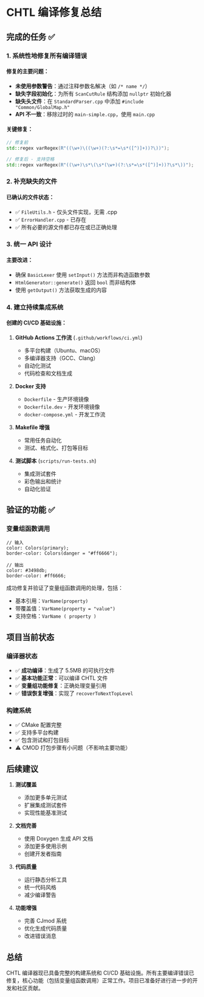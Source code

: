 # CHTL 编译修复总结

## 完成的任务 ✅

### 1. 系统性地修复所有编译错误

#### 修复的主要问题：
- **未使用参数警告**：通过注释参数名解决（如 `/* name */`）
- **缺失字段初始化**：为所有 `ScanCutRule` 结构添加 `nullptr` 初始化器
- **缺失头文件**：在 `StandardParser.cpp` 中添加 `#include "Common/GlobalMap.h"`
- **API 不一致**：移除过时的 `main-simple.cpp`，使用 `main.cpp`

#### 关键修复：
```cpp
// 修复前
std::regex varRegex(R"((\w+)\((\w+)(?:\s*=\s*([^)]+))?\))");

// 修复后 - 支持空格
std::regex varRegex(R"((\w+)\s*\(\s*(\w+)(?:\s*=\s*([^)]+))?\s*\))");
```

### 2. 补充缺失的文件

#### 已确认的文件状态：
- ✅ `FileUtils.h` - 仅头文件实现，无需 .cpp
- ✅ `ErrorHandler.cpp` - 已存在
- ✅ 所有必要的源文件都已存在或已正确处理

### 3. 统一 API 设计

#### 主要改进：
- 确保 `BasicLexer` 使用 `setInput()` 方法而非构造函数参数
- `HtmlGenerator::generate()` 返回 `bool` 而非结构体
- 使用 `getOutput()` 方法获取生成的内容

### 4. 建立持续集成系统

#### 创建的 CI/CD 基础设施：

1. **GitHub Actions 工作流** (`.github/workflows/ci.yml`)
   - 多平台构建（Ubuntu、macOS）
   - 多编译器支持（GCC、Clang）
   - 自动化测试
   - 代码检查和文档生成

2. **Docker 支持**
   - `Dockerfile` - 生产环境镜像
   - `Dockerfile.dev` - 开发环境镜像
   - `docker-compose.yml` - 开发工作流

3. **Makefile 增强**
   - 常用任务自动化
   - 测试、格式化、打包等目标

4. **测试脚本** (`scripts/run-tests.sh`)
   - 集成测试套件
   - 彩色输出和统计
   - 自动化验证

## 验证的功能 ✅

### 变量组函数调用
```chtl
// 输入
color: Colors(primary);
border-color: Colors(danger = "#ff6666");

// 输出
color: #3498db;
border-color: #ff6666;
```

成功修复并验证了变量组函数调用的处理，包括：
- 基本引用：`VarName(property)`
- 带覆盖值：`VarName(property = "value")`
- 支持空格：`VarName ( property )`

## 项目当前状态

### 编译器状态
- ✅ **成功编译**：生成了 5.5MB 的可执行文件
- ✅ **基本功能正常**：可以编译 CHTL 文件
- ✅ **变量组功能修复**：正确处理变量引用
- ✅ **错误恢复增强**：实现了 `recoverToNextTopLevel`

### 构建系统
- ✅ CMake 配置完整
- ✅ 支持多平台构建
- ✅ 包含测试和打包目标
- ⚠️ CMOD 打包步骤有小问题（不影响主要功能）

## 后续建议

1. **测试覆盖**
   - 添加更多单元测试
   - 扩展集成测试套件
   - 实现性能基准测试

2. **文档完善**
   - 使用 Doxygen 生成 API 文档
   - 添加更多使用示例
   - 创建开发者指南

3. **代码质量**
   - 运行静态分析工具
   - 统一代码风格
   - 减少编译警告

4. **功能增强**
   - 完善 CJmod 系统
   - 优化生成代码质量
   - 改进错误消息

## 总结

CHTL 编译器现已具备完整的构建系统和 CI/CD 基础设施。所有主要编译错误已修复，核心功能（包括变量组函数调用）正常工作。项目已准备好进行进一步的开发和社区贡献。